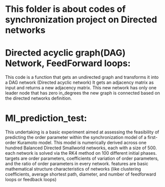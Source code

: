 # This folder is about codes of synchronization project on Directed networks
# Directed acyclic graph(DAG) Network, FeedForward loops:
This code is a function that gets an undirected graph and transforms it into a DAG network (Directed acyclic network)
It gets an adjacency matrix as input and returns a new adjacency matrix. This new network has only one leader node that has zero in_degrees
the new graph is connected based on the directed networks definition.
# Ml_prediction_test:
This undertaking is a basic experiment aimed at assessing the feasibility of predicting the order parameter within the synchronization model of a first-order Kuramoto model. This model is numerically derived across one hundred Balanced Directed Smallworld networks, each with a size of 500. each network is solved via the RK4 method on 100 different initial phases. targets are order parameters, coefficients of variation of order parameters, and the ratio of order parameters in every network. features are basic mathematical structure characteristics of networks (like clustering coefficients, average shortest path, diameter, and number of feedforward loops or feedback loops)
